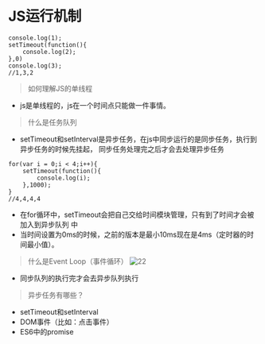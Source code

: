 JS运行机制
====
````
console.log(1);
setTimeout(function(){
    console.log(2);
},0)
console.log(3);
//1,3,2
````
> 如何理解JS的单线程
* js是单线程的，js在一个时间点只能做一件事情。
> 什么是任务队列
* setTimeout和setInterval是异步任务，在js中同步运行的是同步任务，执行到异步任务的时候先挂起，
同步任务处理完之后才会去处理异步任务
````
for(var i = 0;i < 4;i++){
    setTimeout(function(){
        console.log(i);
    },1000);
}
//4,4,4,4
````
* 在for循环中，setTimeout会把自己交给时间模块管理，只有到了时间才会被加入到异步队列
中
* 当时间设置为0ms的时候，之前的版本是最小10ms现在是4ms（定时器的时间最小值）。
>什么是Event Loop（事件循环）
![22](https://github.com/XinLi96/VueTest/blob/master/img/eventLoop.png)
* 同步队列的执行完才会去异步队列执行

>异步任务有哪些？
* setTimeout和setInterval
* DOM事件（比如：点击事件）
* ES6中的promise
